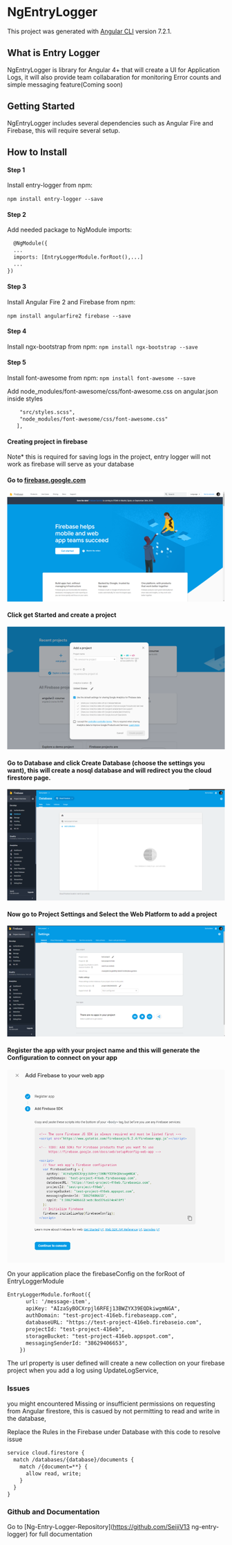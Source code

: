 # NgEntryLogger

This project was generated with [Angular CLI](https://github.com/angular/angular-cli) version 7.2.1.

## What is Entry Logger
NgEntryLogger is library for Angular 4+ that will create a UI for Application Logs, it will also provide team collabaration for
monitoring Error counts and simple messaging feature(Coming soon)

## Getting Started
NgEntryLogger includes several dependencies such as Angular Fire
and Firebase, this will require several setup.

## How to Install
#### Step 1

Install entry-logger from npm:

```npm install entry-logger --save```

#### Step 2

Add needed package to NgModule imports:

```import { EntryLoggerModule } from 'entry-logger';
  @NgModule({
  ...
  imports: [EntryLoggerModule.forRoot(),...]
  ...
})
```

#### Step 3
Install Angular Fire 2 and Firebase from npm:

```npm install angularfire2 firebase --save```


#### Step 4
Install ngx-bootstrap from npm:
```npm install ngx-bootstrap --save```


#### Step 5
Install font-awesome from npm:
```npm install font-awesome --save```

Add node_modules/font-awesome/css/font-awesome.css on angular.json
inside styles

 ```"styles": [
     "src/styles.scss",
     "node_modules/font-awesome/css/font-awesome.css"
    ],
```

#### Creating project in firebase
Note* this is required for saving logs in the project, entry logger will not work as firebase will serve as your database

#### Go to [firebase.google.com](https://firebase.google.com)
![Firebase](src/images/firebase.PNG "Title")

#### Click get Started and create a project
![Creating Project](src/images/create-project.PNG "Title")


#### Go to Database and click Create Database (choose the settings you want), this will create a nosql database and will redirect you the cloud firestore page.

![Firestore](src/images/firestore.PNG "Title")

#### Now go to Project Settings and Select the Web Platform to add a project

![Project Settings](src/images/settings.PNG "Title")

#### Register the app with your project name and this will generate the Configuration to connect on your app

![Configuration](src/images/configuration.PNG "Title")

On your application place the firebaseConfig on the forRoot
of EntryLoggerModule


``` 
EntryLoggerModule.forRoot({
      url: '/message-item',
      apiKey: "AIzaSyBOCXrpjl6RFEj13BWZYX39EQDkiwgmNGA",
      authDomain: "test-project-416eb.firebaseapp.com",
      databaseURL: "https://test-project-416eb.firebaseio.com",
      projectId: "test-project-416eb",
      storageBucket: "test-project-416eb.appspot.com",
      messagingSenderId: "38629406653",
    })
```
The url property is user defined will create a new collection on your firebase project when you add a log using  UpdateLogService,

### Issues
you might encountered Missing or insufficient permissions 
on requesting from Angular firestore, this is casued by not permitting to read and write in the database,

Replace the Rules in the Firebase under Database with this code to resolve issue

```
service cloud.firestore {
  match /databases/{database}/documents {
    match /{document=**} {
      allow read, write;
    }
  }
}
```

### Github and Documentation
Go to [Ng-Entry-Logger-Repository](https://github.com/SeijiV13 ng-entry-logger) for full documentation
